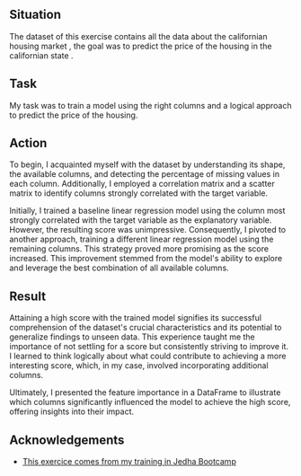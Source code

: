 ## Situation 
The dataset of this exercise contains all the data about the californian housing market , the goal was to predict the price of the housing in the californian state  .
## Task
My task was to train a model using the right columns and a logical approach to predict the price of the housing.
## Action
To begin, I acquainted myself with the dataset by understanding its shape, the available columns, and detecting the percentage of missing values in each column. Additionally, I employed a correlation matrix and a scatter matrix to identify columns strongly correlated with the target variable.

Initially, I trained a baseline linear regression model using the column most strongly correlated with the target variable as the explanatory variable. However, the resulting score was unimpressive. Consequently, I pivoted to another approach, training a different linear regression model using the remaining columns. This strategy proved more promising as the score increased. This improvement stemmed from the model's ability to explore and leverage the best combination of all available columns.
## Result 
Attaining a high score with the trained model signifies its successful comprehension of the dataset's crucial characteristics and its potential to generalize findings to unseen data. This experience taught me the importance of not settling for a score but consistently striving to improve it. I learned to think logically about what could contribute to achieving a more interesting score, which, in my case, involved incorporating additional columns.

Ultimately, I presented the feature importance in a DataFrame to illustrate which columns significantly influenced the model to achieve the high score, offering insights into their impact.
## Acknowledgements

 - [This exercice comes from my training in Jedha Bootcamp](https://www.jedha.co/formations/formation-data-scientist)
 

